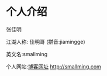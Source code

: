 # 个人介绍

张佳明

江湖人称: 佳明哥 (拼音:jiamingge)

英文名:smallming

个人网站:[博客网址](http://smallming.com "title")  http://smallming.com
